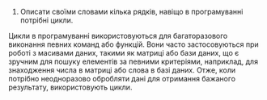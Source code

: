 1. Описати своїми словами кілька рядків, навіщо в програмуванні потрібні цикли.

Цикли в програмуванні використовуються для багаторазового виконання певних команд або функцій. Вони часто застосовуються при роботі з масивами даних, такими як матриці або бази даних, що є зручним для пошуку елементів за певними критеріями, наприклад, для знаходження числа в матриці або слова в базі даних. Отже, коли потрібно неодноразово обробляти дані для отримання бажаного результату, використовують цикли.